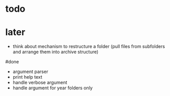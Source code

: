 # todo



# later
- think about mechanism to restructure a folder (pull files from subfolders and arrange them into archive structure)

#done
- argument parser
- print help text
- handle verbose argument
- handle argument for year folders only